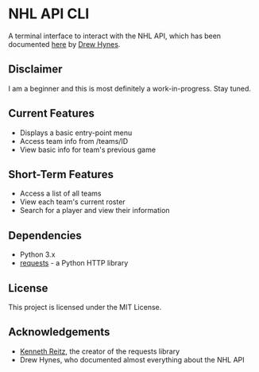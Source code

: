 # NHL API CLI

A terminal interface to interact with the NHL API, which has been documented [here](https://gitlab.com/dword4/nhlapi) by [Drew Hynes](https://gitlab.com/dword4).

## Disclaimer

I am a beginner and this is most definitely a work-in-progress. Stay tuned.

## Current Features

- Displays a basic entry-point menu
- Access team info from /teams/ID 
- View basic info for team's previous game

## Short-Term Features
- Access a list of all teams
- View each team's current roster
- Search for a player and view their information

## Dependencies

- Python 3.x
- [requests](http://docs.python-requests.org/en/master/) - a Python HTTP library

## License

This project is licensed under the MIT License.

## Acknowledgements

- [Kenneth Reitz](http://kennethreitz.org/), the creator of the requests library
- Drew Hynes, who documented almost everything about the NHL API